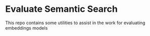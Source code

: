 # Evaluate Semantic Search
This repo contains some utilities to assist in the work for evaluating embeddings models
